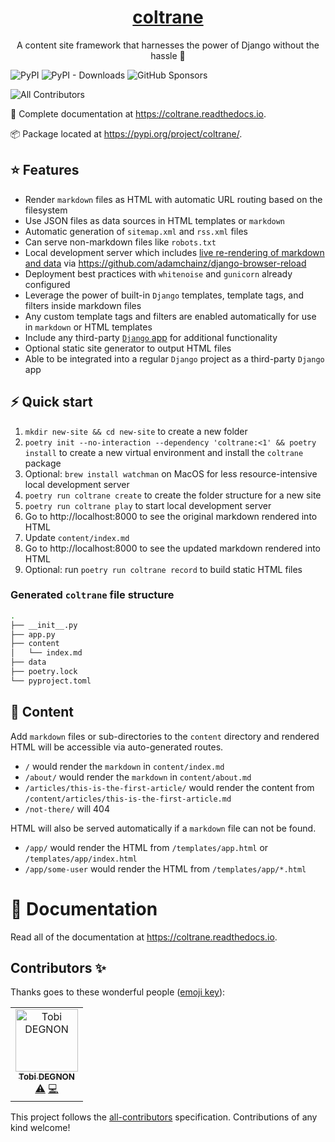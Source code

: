 <p align="center">
  <a href="https://coltrane.readthedocs.io"><h1 align="center">coltrane</h1></a>
</p>
<p align="center">A content site framework that harnesses the power of Django without the hassle 🎵</p>

![PyPI](https://img.shields.io/pypi/v/coltrane?color=blue&style=flat-square)
![PyPI - Downloads](https://img.shields.io/pypi/dm/coltrane?color=blue&style=flat-square)
![GitHub Sponsors](https://img.shields.io/github/sponsors/adamghill?color=blue&style=flat-square)
<!-- ALL-CONTRIBUTORS-BADGE:START - Do not remove or modify this section -->
![All Contributors](https://img.shields.io/badge/all_contributors-1-orange.svg?style=flat-square)
<!-- ALL-CONTRIBUTORS-BADGE:END -->

📖 Complete documentation at https://coltrane.readthedocs.io.

📦 Package located at https://pypi.org/project/coltrane/.

## ⭐ Features

- Render `markdown` files as HTML with automatic URL routing based on the filesystem
- Use JSON files as data sources in HTML templates or `markdown`
- Automatic generation of `sitemap.xml` and `rss.xml` files
- Can serve non-markdown files like `robots.txt`
- Local development server which includes [live re-rendering of markdown and data](https://twitter.com/adamghill/status/1487522925393715205) via https://github.com/adamchainz/django-browser-reload
- Deployment best practices with `whitenoise` and `gunicorn` already configured
- Leverage the power of built-in `Django` templates, template tags, and filters inside markdown files
- Any custom template tags and filters are enabled automatically for use in `markdown` or HTML templates
- Include any third-party [`Django` app](https://djangopackages.org) for additional functionality
- Optional static site generator to output HTML files
- Able to be integrated into a regular `Django` project as a third-party `Django` app

## ⚡ Quick start

1. `mkdir new-site && cd new-site` to create a new folder
1. `poetry init --no-interaction --dependency 'coltrane:<1' && poetry install` to create a new virtual environment and install the `coltrane` package
1. Optional: `brew install watchman` on MacOS for less resource-intensive local development server
1. `poetry run coltrane create` to create the folder structure for a new site
1. `poetry run coltrane play` to start local development server
1. Go to http://localhost:8000 to see the original markdown rendered into HTML
1. Update `content/index.md`
1. Go to http://localhost:8000 to see the updated markdown rendered into HTML
1. Optional: run `poetry run coltrane record` to build static HTML files

### Generated `coltrane` file structure

```bash
.
├── __init__.py
├── app.py
├── content
│   └── index.md
├── data
├── poetry.lock
└── pyproject.toml
```

## 📝 Content

Add `markdown` files or sub-directories to the `content` directory and rendered HTML will be accessible via auto-generated routes.

- `/` would render the `markdown` in `content/index.md`
- `/about/` would render the `markdown` in `content/about.md`
- `/articles/this-is-the-first-article/` would render the content from `/content/articles/this-is-the-first-article.md`
- `/not-there/` will 404

HTML will also be served automatically if a `markdown` file can not be found.

- `/app/` would render the HTML from `/templates/app.html` or `/templates/app/index.html`
- `/app/some-user` would render the HTML from `/templates/app/*.html`

# 📖 Documentation

Read all of the documentation at https://coltrane.readthedocs.io.

## Contributors ✨

Thanks goes to these wonderful people ([emoji key](https://allcontributors.org/docs/en/emoji-key)):

<!-- ALL-CONTRIBUTORS-LIST:START - Do not remove or modify this section -->
<!-- prettier-ignore-start -->
<!-- markdownlint-disable -->
<table>
  <tbody>
    <tr>
      <td align="center"><a href="https://github.com/Tobi-De"><img src="https://avatars.githubusercontent.com/u/40334729?v=4?s=100" width="100px;" alt="Tobi DEGNON"/><br /><sub><b>Tobi DEGNON</b></sub></a><br /><a href="https://github.com/adamghill/coltrane/commits?author=Tobi-De" title="Tests">⚠️</a> <a href="https://github.com/adamghill/coltrane/commits?author=Tobi-De" title="Code">💻</a></td>
    </tr>
  </tbody>
  <tfoot>
    
  </tfoot>
</table>

<!-- markdownlint-restore -->
<!-- prettier-ignore-end -->

<!-- ALL-CONTRIBUTORS-LIST:END -->

This project follows the [all-contributors](https://github.com/all-contributors/all-contributors) specification. Contributions of any kind welcome!
